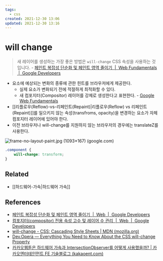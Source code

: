```yaml
---
tags:
  - css
created: 2021-12-30 13:06
updated: 2021-12-30 13:16
---
```


# will change

> 새 레이어를 생성하는 가장 좋은 방법은 `will-change` CSS 속성을 사용하는 것입니다. - [페인트 복잡성 단순화 및 페인트 영역 줄이기  |  Web Fundamentals  |  Google Developers](https://developers.google.com/web/fundamentals/performance/rendering/simplify-paint-complexity-and-reduce-paint-areas?hl=ko#:~:text=%EC%83%88%20%EB%A0%88%EC%9D%B4%EC%96%B4%EB%A5%BC%20%EC%83%9D%EC%84%B1%ED%95%98%EB%8A%94%20%EA%B0%80%EC%9E%A5%20%EC%A2%8B%EC%9D%80%20%EB%B0%A9%EB%B2%95%EC%9D%80%20will%2Dchange%20CSS%20%EC%86%8D%EC%84%B1%EC%9D%84%20%EC%82%AC%EC%9A%A9%ED%95%98%EB%8A%94%20%EA%B2%83%EC%9E%85%EB%8B%88%EB%8B%A4)

- 요소에 예상되는 변화의 종류에 관한 힌트를 브라우저에게 제공한다.
  - 실제 요소가 변화되기 전에 적절하게 최적화할 수 있다.
  - 새 컴포지터(Compositor) 레이어를 강제로 생성한다고 표현한다. - [Google Web Fundamentals](https://developers.google.com/web/fundamentals)
- [[리플로우(Reflow)-vs-리페인트(Repaint)|리플로우(Reflow) vs 리페인트(Repaint)]]를 일으키지 않는 속성(transfroms, opacity)을 변경하는 요소가 자체 컴포지터 레이어에 있어야 한다.
- 이전 브라우저나 will-change를 지원하지 않는 브라우저의 경우에는 translateZ를 사용한다.

![frame-no-layout-paint.jpg (1093×167) (google.com)](https://developers.google.com/web/fundamentals/performance/rendering/images/stick-to-compositor-only-properties-and-manage-layer-count/frame-no-layout-paint.jpg?hl=ko)

```css
.component {
	will-change: transform;
}
```

## Related

- [[하드웨어-가속|하드웨어 가속]]

## References

- [페인트 복잡성 단순화 및 페인트 영역 줄이기  |  Web  |  Google Developers](https://developers.google.com/web/fundamentals/performance/rendering/simplify-paint-complexity-and-reduce-paint-areas?hl=ko)
- [컴포지터(compositor) 전용 속성 고수 및 레이어 수 관리  |  Web  |  Google Developers](https://developers.google.com/web/fundamentals/performance/rendering/stick-to-compositor-only-properties-and-manage-layer-count?hl=ko)
- [will-change - CSS: Cascading Style Sheets | MDN (mozilla.org)](https://developer.mozilla.org/ko/docs/Web/CSS/will-change)
- [Dev.Opera — Everything You Need to Know About the CSS will-change Property](https://dev.opera.com/articles/css-will-change-property/)
- [카카오웹툰은 하드웨어 가속과 IntersectionObserver를 어떻게 사용했을까? | 카카오엔터테인먼트 FE 기술블로그 (kakaoent.com)](https://fe-developers.kakaoent.com/2021/211202-gpu-intersection-observer/)
